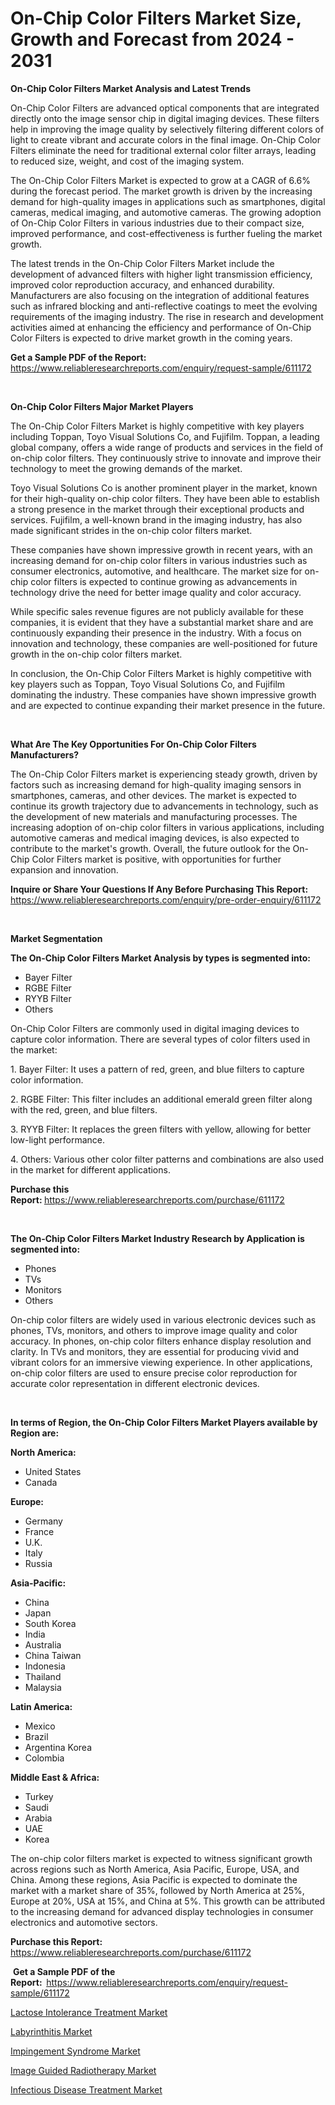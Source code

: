 <p><h1>On-Chip Color Filters Market Size, Growth and Forecast from 2024 - 2031</h1></p><p><strong>On-Chip Color Filters Market Analysis and Latest Trends</strong></p>
<p><p>On-Chip Color Filters are advanced optical components that are integrated directly onto the image sensor chip in digital imaging devices. These filters help in improving the image quality by selectively filtering different colors of light to create vibrant and accurate colors in the final image. On-Chip Color Filters eliminate the need for traditional external color filter arrays, leading to reduced size, weight, and cost of the imaging system.</p><p>The On-Chip Color Filters Market is expected to grow at a CAGR of 6.6% during the forecast period. The market growth is driven by the increasing demand for high-quality images in applications such as smartphones, digital cameras, medical imaging, and automotive cameras. The growing adoption of On-Chip Color Filters in various industries due to their compact size, improved performance, and cost-effectiveness is further fueling the market growth.</p><p>The latest trends in the On-Chip Color Filters Market include the development of advanced filters with higher light transmission efficiency, improved color reproduction accuracy, and enhanced durability. Manufacturers are also focusing on the integration of additional features such as infrared blocking and anti-reflective coatings to meet the evolving requirements of the imaging industry. The rise in research and development activities aimed at enhancing the efficiency and performance of On-Chip Color Filters is expected to drive market growth in the coming years.</p></p>
<p><strong>Get a Sample PDF of the Report:&nbsp;</strong> <a href="https://www.reliableresearchreports.com/enquiry/request-sample/611172">https://www.reliableresearchreports.com/enquiry/request-sample/611172</a></p>
<p>&nbsp;</p>
<p><strong>On-Chip Color Filters Major Market Players</strong></p>
<p><p>The On-Chip Color Filters Market is highly competitive with key players including Toppan, Toyo Visual Solutions Co, and Fujifilm. Toppan, a leading global company, offers a wide range of products and services in the field of on-chip color filters. They continuously strive to innovate and improve their technology to meet the growing demands of the market.</p><p>Toyo Visual Solutions Co is another prominent player in the market, known for their high-quality on-chip color filters. They have been able to establish a strong presence in the market through their exceptional products and services. Fujifilm, a well-known brand in the imaging industry, has also made significant strides in the on-chip color filters market.</p><p>These companies have shown impressive growth in recent years, with an increasing demand for on-chip color filters in various industries such as consumer electronics, automotive, and healthcare. The market size for on-chip color filters is expected to continue growing as advancements in technology drive the need for better image quality and color accuracy.</p><p>While specific sales revenue figures are not publicly available for these companies, it is evident that they have a substantial market share and are continuously expanding their presence in the industry. With a focus on innovation and technology, these companies are well-positioned for future growth in the on-chip color filters market.</p><p>In conclusion, the On-Chip Color Filters Market is highly competitive with key players such as Toppan, Toyo Visual Solutions Co, and Fujifilm dominating the industry. These companies have shown impressive growth and are expected to continue expanding their market presence in the future.</p></p>
<p>&nbsp;</p>
<p><strong>What Are The Key Opportunities For On-Chip Color Filters Manufacturers?</strong></p>
<p><p>The On-Chip Color Filters market is experiencing steady growth, driven by factors such as increasing demand for high-quality imaging sensors in smartphones, cameras, and other devices. The market is expected to continue its growth trajectory due to advancements in technology, such as the development of new materials and manufacturing processes. The increasing adoption of on-chip color filters in various applications, including automotive cameras and medical imaging devices, is also expected to contribute to the market's growth. Overall, the future outlook for the On-Chip Color Filters market is positive, with opportunities for further expansion and innovation.</p></p>
<p><strong>Inquire or Share Your Questions If Any Before Purchasing This Report:</strong> <a href="https://www.reliableresearchreports.com/enquiry/pre-order-enquiry/611172">https://www.reliableresearchreports.com/enquiry/pre-order-enquiry/611172</a></p>
<p>&nbsp;</p>
<p><strong>Market Segmentation</strong></p>
<p><strong>The On-Chip Color Filters Market Analysis by types is segmented into:</strong></p>
<p><ul><li>Bayer Filter</li><li>RGBE Filter</li><li>RYYB Filter</li><li>Others</li></ul></p>
<p><p>On-Chip Color Filters are commonly used in digital imaging devices to capture color information. There are several types of color filters used in the market:</p><p>1. Bayer Filter: It uses a pattern of red, green, and blue filters to capture color information.</p><p>2. RGBE Filter: This filter includes an additional emerald green filter along with the red, green, and blue filters.</p><p>3. RYYB Filter: It replaces the green filters with yellow, allowing for better low-light performance.</p><p>4. Others: Various other color filter patterns and combinations are also used in the market for different applications.</p></p>
<p><strong>Purchase this Report:&nbsp;</strong><a href="https://www.reliableresearchreports.com/purchase/611172">https://www.reliableresearchreports.com/purchase/611172</a></p>
<p>&nbsp;</p>
<p><strong>The On-Chip Color Filters Market Industry Research by Application is segmented into:</strong></p>
<p><ul><li>Phones</li><li>TVs</li><li>Monitors</li><li>Others</li></ul></p>
<p><p>On-chip color filters are widely used in various electronic devices such as phones, TVs, monitors, and others to improve image quality and color accuracy. In phones, on-chip color filters enhance display resolution and clarity. In TVs and monitors, they are essential for producing vivid and vibrant colors for an immersive viewing experience. In other applications, on-chip color filters are used to ensure precise color reproduction for accurate color representation in different electronic devices.</p></p>
<p>&nbsp;</p>
<p><strong>In terms of Region, the On-Chip Color Filters Market Players available by Region are:</strong></p>
<p>
    <p> <strong> North America: </strong>
        <ul>
            <li>United States</li>
            <li>Canada</li>
        </ul>
        </p> 
    <p> <strong> Europe: </strong>
        <ul>
            <li>Germany</li>
            <li>France</li>
            <li>U.K.</li>
            <li>Italy</li>
            <li>Russia</li>
        </ul>
        </p> 
    <p> <strong> Asia-Pacific: </strong>
        <ul>
            <li>China</li>
            <li>Japan</li>
            <li>South Korea</li>
            <li>India</li>
            <li>Australia</li>
            <li>China Taiwan</li>
            <li>Indonesia</li>
            <li>Thailand</li>
            <li>Malaysia</li>
        </ul>
        </p> 
    <p> <strong> Latin America: </strong>
        <ul>
            <li>Mexico</li>
            <li>Brazil</li>
            <li>Argentina Korea</li>
            <li>Colombia</li>
        </ul>
        </p> 
    <p> <strong> Middle East & Africa: </strong>
        <ul>
            <li>Turkey</li>
            <li>Saudi</li>
            <li>Arabia</li>
            <li>UAE</li>
            <li>Korea</li>
        </ul>
    </p>
    </p>
<p><p>The on-chip color filters market is expected to witness significant growth across regions such as North America, Asia Pacific, Europe, USA, and China. Among these regions, Asia Pacific is expected to dominate the market with a market share of 35%, followed by North America at 25%, Europe at 20%, USA at 15%, and China at 5%. This growth can be attributed to the increasing demand for advanced display technologies in consumer electronics and automotive sectors.</p></p>
<p><strong>Purchase this Report: </strong><a href="https://www.reliableresearchreports.com/purchase/611172">https://www.reliableresearchreports.com/purchase/611172</a></p>
<p>&nbsp;<strong>Get a Sample PDF of the Report:&nbsp;&nbsp;</strong><a href="https://www.reliableresearchreports.com/enquiry/request-sample/611172">https://www.reliableresearchreports.com/enquiry/request-sample/611172</a></p>
<p><strong></strong></p>
<p><p><a href="https://medium.com/@coltsporer/lactose-intolerance-treatment-market-outlook-industry-overview-and-forecast-2024-to-2031-8d1a1a40d142">Lactose Intolerance Treatment Market</a></p><p><a href="https://medium.com/@coltsporer/labyrinthitis-market-insights-into-market-cagr-market-trends-and-growth-strategies-50e9df9c6819">Labyrinthitis Market</a></p><p><a href="https://medium.com/@sarahchavez1995/impingement-syndrome-market-trends-forecast-and-competitive-analysis-to-2031-6baaadb402bc">Impingement Syndrome Market</a></p><p><a href="https://medium.com/@sarahchavez1995/image-guided-radiotherapy-market-size-reveals-the-best-marketing-channels-in-global-industry-eece9995827d">Image Guided Radiotherapy Market</a></p><p><a href="https://medium.com/@coltsporer/infectious-disease-treatment-market-size-market-outlook-and-market-forecast-2024-to-2031-0d727b71664e">Infectious Disease Treatment Market</a></p></p>